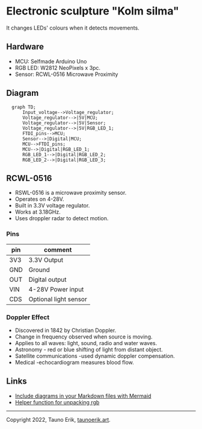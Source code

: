 # Electronic sculpture "Kolm silma"

It changes LEDs' colours when it detects movements.

## Hardware

* MCU: Selfmade Arduino Uno
* RGB LED: W2812 NeoPixels  x 3pc.
* Sensor: RCWL-0516 Microwave Proximity

## Diagram

```mermaid
  graph TD;
      Input_voltage-->Voltage_regulator;
      Voltage_regulator-->|5V|MCU;
      Voltage_regulator-->|5V|Sensor;
      Voltage_regulator-->|5V|RGB_LED_1;
      FTDI_pins-->MCU;
      Sensor-->|Digital|MCU;
      MCU-->FTDI_pins;
      MCU-->|Digital|RGB_LED_1;
      RGB_LED_1-->|Digital|RGB_LED_2;
      RGB_LED_2-->|Digital|RGB_LED_3;
```

## RCWL-0516

* RSWL-0516 is a microwave proximity sensor.
* Operates on 4-28V.
* Built in 3.3V voltage regulator.
* Works at 3.18GHz.
* Uses droppler radar to detect motion.

### Pins

pin | comment
----|--------
3V3 |3.3V Output
GND | Ground
OUT | Digital output
VIN | 4-28V Power input
CDS | Optional light sensor

### Doppler Effect

* Discovered in 1842 by Christian Doppler.
* Change in frequency observed when source is moving.
* Applies to all waves: light, sound, radio and water waves.
* Astronomy - red or blue shifting of light from distant object.
* Satellite communications -used dynamic doppler compensation.
* Medical -echocardiogram measures blood flow.

## Links

* [Include diagrams in your Markdown files with Mermaid](https://github.blog/2022-02-14-include-diagrams-markdown-files-mermaid/)
* [Helper function for unpacking rgb](https://github.com/adafruit/Adafruit_NeoPixel/issues/88)

 ___

Copyright 2022, Tauno Erik, [taunoerik.art](https://taunoerik.art).
